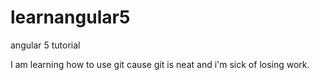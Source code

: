 # learnangular5
angular 5 tutorial


I am learning how to use git cause git is neat and i'm sick of losing work.
